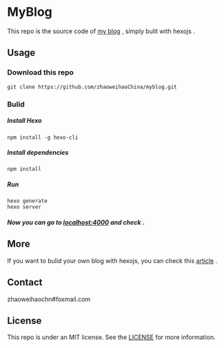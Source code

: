 # MyBlog

This repo is the source code of [my blog](http://zhaoweihao.me) , simply bulit with hexojs .

## Usage
### Download this repo
```
git clone https://github.com/zhaoweihaoChina/myblog.git
```

### Bulid

##### Install Hexo

```
npm install -g hexo-cli
```

##### Install dependencies

```
npm install
```

##### Run

```
hexo generate
hexo server
```

##### Now you can go to [localhost:4000](localhost:4000) and check .

## More

If you want to bulid your own blog with hexojs, you can check this [article](http://www.jianshu.com/p/0a234a805233) .

## Contact

zhaoweihaochn#foxmail.com

## License

This repo is under an MIT license. See the [LICENSE](LICENSE) for more information.